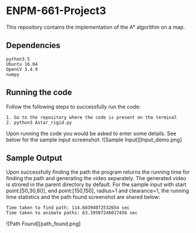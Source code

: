 # ENPM-661-Project3

This repository contains the implementation of the A* algorithm on a map.

## Dependencies
```
python3.5
Ubuntu 16.04
OpenCV 3.4.9
numpy
```
## Running the code

Follow the following steps to successfully run the code:
```
1. Go to the repository where the code is present on the terminal
2. python3 Astar_rigid.py
```
Upon running the code you would be asked to enter some details. See below for the sample input screenshot:
![Sample Input][Input_demo.png]

## Sample Output

Upon successfully finding the path the program returns the running time for finding the path and generating the video separately. The generated video is strored in the parent directory by default. For the sample input with start point:[50,30,60], end point:[150,150], radius=1 and clearance=1, the running time statistics and the path found screenshot are shared below:
```
Time taken to find path: 114.60394072532654 sec
Time taken to animate paths: 63.39507246017456 sec
```
![Path Found][path_found.png]